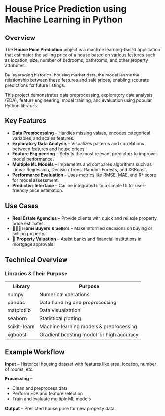 <!DOCTYPE html>
<html lang="en">
<body>

  <h1> House Price Prediction using Machine Learning in Python</h1>

  <div class="section">
    <h2> Overview</h2>
    <p>
      The <strong>House Price Prediction</strong> project is a machine learning-based application 
      that estimates the selling price of a house based on various features such as 
      location, size, number of bedrooms, bathrooms, and other property attributes.
    </p>
    <p>
      By leveraging historical housing market data, the model learns the relationship 
      between these features and sale prices, enabling accurate predictions for future listings.
    </p>
    <p>
      This project demonstrates <span class="highlight">data preprocessing, exploratory data analysis (EDA), feature engineering, 
      model training,</span> and <span class="highlight">evaluation</span> using popular Python libraries.
    </p>
  </div>

  <div class="section">
    <h2> Key Features</h2>
    <ul>
      <li><strong>Data Preprocessing</strong> – Handles missing values, encodes categorical variables, and scales features.</li>
      <li><strong>Exploratory Data Analysis</strong> – Visualizes patterns and correlations between features and house prices.</li>
      <li><strong>Feature Engineering</strong> – Selects the most relevant predictors to improve model performance.</li>
      <li><strong>Multiple ML Models</strong> – Implements and compares algorithms such as Linear Regression, Decision Trees, Random Forests, and XGBoost.</li>
      <li><strong>Performance Evaluation</strong> – Uses metrics like RMSE, MAE, and R² score for model assessment.</li>
      <li><strong>Predictive Interface</strong> – Can be integrated into a simple UI for user-friendly price estimation.</li>
    </ul>
  </div>

  <div class="section">
    <h2>Use Cases</h2>
    <ul>
      <li> <strong>Real Estate Agencies</strong> – Provide clients with quick and reliable property price estimates.</li>
      <li>👨‍👩‍👧 <strong>Home Buyers & Sellers</strong> – Make informed decisions on buying or selling property.</li>
      <li>🏦 <strong>Property Valuation</strong> – Assist banks and financial institutions in mortgage approvals.</li>
    </ul>
  </div>

  <div class="section">
    <h2> Technical Overview</h2>
    <h3>Libraries & Their Purpose</h3>
    <table>
      <tr>
        <th>Library</th>
        <th>Purpose</th>
      </tr>
      <tr>
        <td>numpy</td>
        <td>Numerical operations</td>
      </tr>
      <tr>
        <td>pandas</td>
        <td>Data handling and preprocessing</td>
      </tr>
      <tr>
        <td>matplotlib</td>
        <td>Data visualization</td>
      </tr>
      <tr>
        <td>seaborn</td>
        <td>Statistical plotting</td>
      </tr>
      <tr>
        <td>scikit-learn</td>
        <td>Machine learning models & preprocessing</td>
      </tr>
      <tr>
        <td>xgboost</td>
        <td>Gradient boosting model for high accuracy</td>
      </tr>
    </table>
  </div>

  <div class="section">
    <h2>Example Workflow</h2>
    <p><strong>Input</strong> – Historical housing dataset with features like area, location, number of rooms, etc.</p>
    <p><strong>Processing</strong> –</p>
    <ul>
      <li>Clean and preprocess data</li>
      <li>Perform EDA and feature selection</li>
      <li>Train and evaluate multiple ML models</li>
    </ul>
    <p><strong>Output</strong> – Predicted house price for new property data.</p>
  </div>

</body>
</html>
